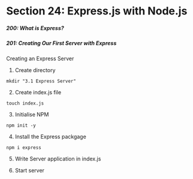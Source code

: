 <h1>Section 24: Express.js with Node.js</h1>

<h5>200: What is Express?</h5>

<h5>201: Creating Our First Server with Express  </h5>

Creating an Express Server

1. Create directory

```
mkdir "3.1 Express Server"
```

2. Create index.js file

```
touch index.js
```

3. Initialise NPM

```
npm init -y
```

4. Install the Express packgage

```
npm i express
```

5. Write Server application in index.js

6. Start server
